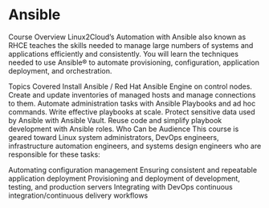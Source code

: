 # Ansible
Course Overview
Linux2Cloud’s Automation with Ansible also known as RHCE teaches the skills needed to manage large numbers of systems and applications efficiently and consistently. You will learn the techniques needed to use Ansible® to automate provisioning, configuration, application deployment, and orchestration.

Topics Covered
Install Ansible / Red Hat Ansible Engine on control nodes.
Create and update inventories of managed hosts and manage connections to them.
Automate administration tasks with Ansible Playbooks and ad hoc commands.
Write effective playbooks at scale.
Protect sensitive data used by Ansible with Ansible Vault.
Reuse code and simplify playbook development with Ansible roles.
Who Can be Audience
This course is geared toward Linux system administrators, DevOps engineers, infrastructure automation engineers, and systems design engineers who are responsible for these tasks:

Automating configuration management
Ensuring consistent and repeatable application deployment
Provisioning and deployment of development, testing, and production servers
Integrating with DevOps continuous integration/continuous delivery workflows
